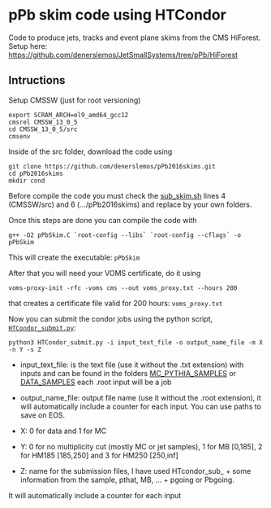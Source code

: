 # pPb skim code using HTCondor

Code to produce jets, tracks and event plane skims from the CMS HiForest. Setup here: https://github.com/denerslemos/JetSmallSystems/tree/pPb/HiForest

## Intructions

Setup CMSSW (just for root versioning)
```
export SCRAM_ARCH=el9_amd64_gcc12
cmsrel CMSSW_13_0_5
cd CMSSW_13_0_5/src
cmsenv
```
Inside of the src folder, download the code using
```
git clone https://github.com/denerslemos/pPb2016skims.git
cd pPb2016skims
mkdir cond
```
Before compile the code you must check the [sub_skim.sh](https://github.com/denerslemos/pPb2016skims/blob/main/sub_skim.sh) lines 4 (CMSSW/src) and 6 (.../pPb2016skims) and replace by your own folders.

Once this steps are done you can compile the code with
```
g++ -O2 pPbSkim.C `root-config --libs` `root-config --cflags` -o pPbSkim
```
This will create the executable: ```pPbSkim``` 

After that you will need your VOMS certificate, do it using
```
voms-proxy-init -rfc -voms cms --out voms_proxy.txt --hours 200
```
that creates a certificate file valid for 200 hours: ```voms_proxy.txt```

Now you can submit the condor jobs using the python script, [```HTCondor_submit.py```](https://github.com/denerslemos/pPb2016skims/blob/main/HTCondor_submit.py):

```
python3 HTCondor_submit.py -i input_text_file -o output_name_file -m X -n Y -s Z
```

- input_text_file: is the text file (use it without the .txt extension) with inputs and can be found in the folders [MC_PYTHIA_SAMPLES](https://github.com/denerslemos/pPb2016skims/tree/main/MC_PYTHIA_SAMPLES) or [DATA_SAMPLES](https://github.com/denerslemos/pPb2016skims/tree/main/DATA_SAMPLES) each .root input will be a job

- output_name_file: output file name (use it without the .root extension), it will automatically include a counter for each input. You can use paths to save on EOS.

- X: 0 for data and 1 for MC

- Y: 0 for no multiplicity cut (mostly MC or jet samples), 1 for MB [0,185], 2 for HM185 [185,250] and 3 for HM250 [250,inf]

- Z: name for the submission files, I have used HTcondor_sub_ + some information from the sample, pthat, MB, ... + pgoing or Pbgoing.

It will automatically include a counter for each input
